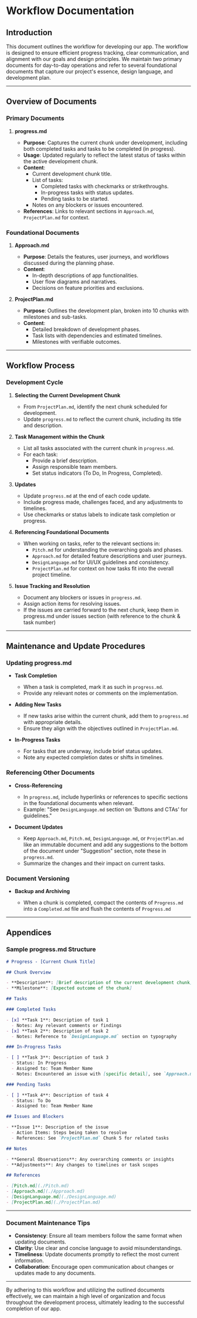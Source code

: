 # Workflow Documentation

## Introduction

This document outlines the workflow for developing our app. The workflow is designed to ensure efficient progress tracking, clear communication, and alignment with our goals and design principles. We maintain two primary documents for day-to-day operations and refer to several foundational documents that capture our project's essence, design language, and development plan.

---

## Overview of Documents

### Primary Documents

1. **progress.md**

   - **Purpose**: Captures the current chunk under development, including both completed tasks and tasks to be completed (in progress).
   - **Usage**: Updated regularly to reflect the latest status of tasks within the active development chunk.
   - **Content**:
     - Current development chunk title.
     - List of tasks:
       - Completed tasks with checkmarks or strikethroughs.
       - In-progress tasks with status updates.
       - Pending tasks to be started.
     - Notes on any blockers or issues encountered.
   - **References**: Links to relevant sections in `Approach.md`, `ProjectPlan.md` for context.


### Foundational Documents


1. **Approach.md**

   - **Purpose**: Details the features, user journeys, and workflows discussed during the planning phase.
   - **Content**:
     - In-depth descriptions of app functionalities.
     - User flow diagrams and narratives.
     - Decisions on feature priorities and exclusions.

2. **ProjectPlan.md**

   - **Purpose**: Outlines the development plan, broken into 10 chunks with milestones and sub-tasks.
   - **Content**:
     - Detailed breakdown of development phases.
     - Task lists with dependencies and estimated timelines.
     - Milestones with verifiable outcomes.

---

## Workflow Process

### Development Cycle

1. **Selecting the Current Development Chunk**

   - From `ProjectPlan.md`, identify the next chunk scheduled for development.
   - Update `progress.md` to reflect the current chunk, including its title and description.

2. **Task Management within the Chunk**

   - List all tasks associated with the current chunk in `progress.md`.
   - For each task:
     - Provide a brief description.
     - Assign responsible team members.
     - Set status indicators (To Do, In Progress, Completed).

3. **Updates**

   - Update `progress.md` at the end of each code update.
   - Include progress made, challenges faced, and any adjustments to timelines.
   - Use checkmarks or status labels to indicate task completion or progress.

4. **Referencing Foundational Documents**

   - When working on tasks, refer to the relevant sections in:
     - `Pitch.md` for understanding the overarching goals and phases.
     - `Approach.md` for detailed feature descriptions and user journeys.
     - `DesignLanguage.md` for UI/UX guidelines and consistency.
     - `ProjectPlan.md` for context on how tasks fit into the overall project timeline.

5. **Issue Tracking and Resolution**

   - Document any blockers or issues in `progress.md`.
   - Assign action items for resolving issues.
   - If the issues are carried forward to the next chunk, keep them in progress.md under issues section (with reference to the chunk & task number)

---

## Maintenance and Update Procedures

### Updating progress.md

- **Task Completion**

  - When a task is completed, mark it as such in `progress.md`.
  - Provide any relevant notes or comments on the implementation.

- **Adding New Tasks**

  - If new tasks arise within the current chunk, add them to `progress.md` with appropriate details.
  - Ensure they align with the objectives outlined in `ProjectPlan.md`.

- **In-Progress Tasks**

  - For tasks that are underway, include brief status updates.
  - Note any expected completion dates or shifts in timelines.

### Referencing Other Documents

- **Cross-Referencing**

  - In `progress.md`, include hyperlinks or references to specific sections in the foundational documents when relevant.
  - Example: "See `DesignLanguage.md` section on 'Buttons and CTAs' for guidelines."

- **Document Updates**

  - Keep `Approach.md`, `Pitch.md`, `DesignLanguage.md`, or `ProjectPlan.md` like an immutable document and add any suggestions to the bottom of the document under "Suggestion" section, note these in `progress.md`.
  - Summarize the changes and their impact on current tasks.

### Document Versioning

- **Backup and Archiving**

  - When a chunk is completed, compact the contents of `Progress.md` into a `Completed.md` file and flush the contents of `Progress.md`

---

## Appendices

### Sample progress.md Structure

```markdown
# Progress - [Current Chunk Title]

## Chunk Overview

- **Description**: [Brief description of the current development chunk]
- **Milestone**: [Expected outcome of the chunk]

## Tasks

### Completed Tasks

- [x] **Task 1**: Description of task 1
  - Notes: Any relevant comments or findings
- [x] **Task 2**: Description of task 2
  - Notes: Reference to `DesignLanguage.md` section on typography

### In-Progress Tasks

- [ ] **Task 3**: Description of task 3
  - Status: In Progress
  - Assigned to: Team Member Name
  - Notes: Encountered an issue with [specific detail], see `Approach.md` for context

### Pending Tasks

- [ ] **Task 4**: Description of task 4
  - Status: To Do
  - Assigned to: Team Member Name

## Issues and Blockers

- **Issue 1**: Description of the issue
  - Action Items: Steps being taken to resolve
  - References: See `ProjectPlan.md` Chunk 5 for related tasks

## Notes

- **General Observations**: Any overarching comments or insights
- **Adjustments**: Any changes to timelines or task scopes

## References

- [Pitch.md](./Pitch.md)
- [Approach.md](./Approach.md)
- [DesignLanguage.md](./DesignLanguage.md)
- [ProjectPlan.md](./ProjectPlan.md)
```

---

### Document Maintenance Tips

- **Consistency**: Ensure all team members follow the same format when updating documents.
- **Clarity**: Use clear and concise language to avoid misunderstandings.
- **Timeliness**: Update documents promptly to reflect the most current information.
- **Collaboration**: Encourage open communication about changes or updates made to any documents.

---

By adhering to this workflow and utilizing the outlined documents effectively, we can maintain a high level of organization and focus throughout the development process, ultimately leading to the successful completion of our app.
